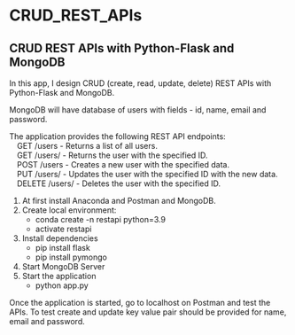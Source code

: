 # CRUD_REST_APIs
## CRUD REST APIs with Python-Flask and MongoDB  

In this app, I design CRUD (create, read, update, delete) REST APIs with Python-Flask and MongoDB.

MongoDB will have database of users with fields - id, name, email and password.

The application provides the following REST API endpoints:    
    &emsp;GET /users - Returns a list of all users.  
    &emsp;GET /users/<id> - Returns the user with the specified ID.  
    &emsp;POST /users - Creates a new user with the specified data.  
    &emsp;PUT /users/<id> - Updates the user with the specified ID with the new data.  
    &emsp;DELETE /users/<id> - Deletes the user with the specified ID.  

1. At first install Anaconda and Postman and MongoDB.
2. Create local environment:
   - conda create -n restapi python=3.9 
   - activate restapi 
3. Install dependencies
   - pip install flask
   - pip install pymongo
4. Start MongoDB Server
5. Start the application
   - python app.py

Once the application is started, go to localhost on Postman and test the APIs.
To test create and update key value pair should be provided for name, email and password.

